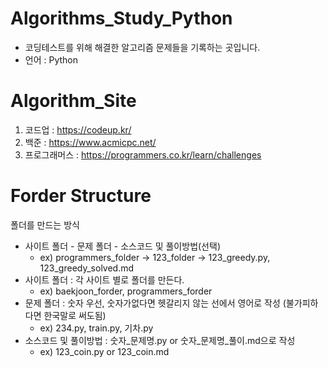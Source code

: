 # Algorithms_Study_Python
- 코딩테스트를 위해 해결한 알고리즘 문제들을 기록하는 곳입니다.
- 언어 : Python

# Algorithm_Site
1) 코드업 : https://codeup.kr/
2) 백준 : https://www.acmicpc.net/
3) 프로그래머스 : https://programmers.co.kr/learn/challenges

# Forder Structure

 폴더를 만드는 방식
  - 사이트 폴더 - 문제 폴더 - 소스코드 및 풀이방법(선택)
    - ex) programmers_folder -> 123_folder -> 123_greedy.py, 123_greedy_solved.md
  - 사이트 폴더 : 각 사이트 별로 폴더를 만든다.
    - ex) baekjoon_forder, programmers_forder
  - 문제 폴더 : 숫자 우선, 숫자가없다면 헷갈리지 않는 선에서 영어로 작성 (불가피하다면 한국말로 써도됨)
    - ex) 234.py, train.py, 기차.py
  - 소스코드 및 풀이방법 : 숫자_문제명.py or 숫자_문제명_풀이.md으로 작성
    - ex) 123_coin.py or 123_coin.md
